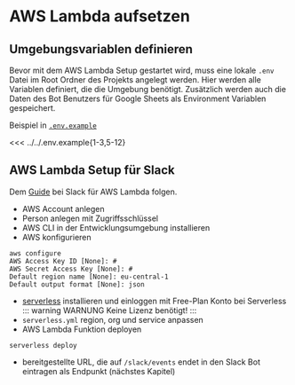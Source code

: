 # AWS Lambda aufsetzen

## Umgebungsvariablen definieren

Bevor mit dem AWS Lambda Setup gestartet wird, muss eine lokale `.env` Datei im Root Ordner des Projekts angelegt werden. Hier werden alle Variablen definiert, die die Umgebung benötigt. Zusätzlich werden auch die Daten des Bot Benutzers für Google Sheets als Environment Variablen gespeichert.

Beispiel in [`.env.example`](https://github.com/Roy0815/slack-service-bot/blob/main/.env.example)

<<< ../../.env.example{1-3,5-12}

## AWS Lambda Setup für Slack

Dem [Guide](https://tools.slack.dev/bolt-js/deployments/aws-lambda/) bei Slack für AWS Lambda folgen.

- AWS Account anlegen
- Person anlegen mit Zugriffsschlüssel
- AWS CLI in der Entwicklungsumgebung installieren
- AWS konfigurieren

```
aws configure
AWS Access Key ID [None]: #
AWS Secret Access Key [None]: #
Default region name [None]: eu-central-1
Default output format [None]: json
```

- [serverless](https://www.serverless.com/framework/docs/getting-started) installieren und einloggen mit Free-Plan Konto bei Serverless
  ::: warning WARNUNG
  Keine Lizenz benötigt!
  :::
- `serverless.yml` region, org und service anpassen
- AWS Lambda Funktion deployen

```
serverless deploy
```

- bereitgestellte URL, die auf `/slack/events` endet in den Slack Bot eintragen als Endpunkt (nächstes Kapitel)
